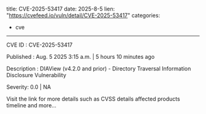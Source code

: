  
title: CVE-2025-53417
date: 2025-8-5
lien: "https://cvefeed.io/vuln/detail/CVE-2025-53417"
categories:
  - cve
---

CVE ID : CVE-2025-53417

Published :  Aug. 5
2025
3:15 a.m. | 5 hours
10 minutes ago

Description : DIAView (v4.2.0 and prior) - Directory Traversal Information Disclosure Vulnerability

Severity: 0.0 | NA

Visit the link for more details
such as CVSS details
affected products
timeline
and more...
